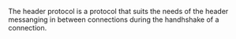The header protocol is a protocol that suits the needs of the header messanging in between connections during the handhshake of a connection.